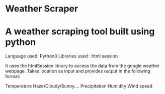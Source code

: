 # Weather Scraper
# A weather scraping tool built using python
Language used: Python3
Libraries used : html session

It uses the htmlSession library to access the data from the google weather webpage.
Takes location as input and provides output in the following format:

Temperature
Haze/Cloudy/Sunny....
Precipitation
Humidity
Wind speed
